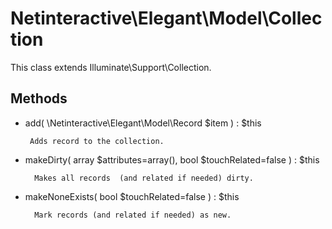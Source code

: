 # Netinteractive\Elegant\Model\Collection

This class extends Illuminate\Support\Collection.

## Methods

*  add( \Netinteractive\Elegant\Model\Record $item ) : $this

        Adds record to the collection.

* makeDirty( array $attributes=array(), bool $touchRelated=false ) : $this

        Makes all records  (and related if needed) dirty.

* makeNoneExists( bool $touchRelated=false ) : $this

        Mark records (and related if needed) as new.


